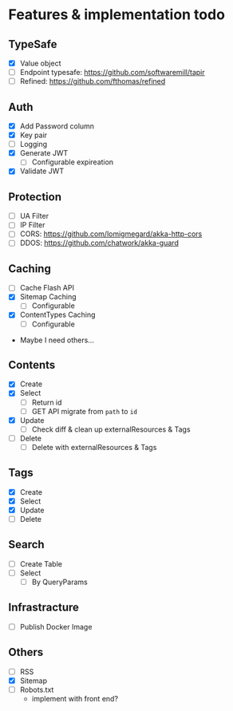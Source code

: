 # Features & implementation todo

## TypeSafe

- [x] Value object
- [ ] Endpoint typesafe: https://github.com/softwaremill/tapir
- [ ] Refined: https://github.com/fthomas/refined

## Auth

- [x] Add Password column
- [x] Key pair
- [ ] Logging
- [x] Generate JWT
    - [ ] Configurable expireation
- [x] Validate JWT

## Protection

- [ ] UA Filter
- [ ] IP Filter
- [ ] CORS: https://github.com/lomigmegard/akka-http-cors
- [ ] DDOS: https://github.com/chatwork/akka-guard

## Caching

- [ ] Cache Flash API
- [x] Sitemap Caching
    - [ ] Configurable
- [x] ContentTypes Caching
    - [ ] Configurable
- Maybe I need others...

## Contents

- [x] Create
- [x] Select
    - [ ] Return id
    - [ ] GET API migrate from `path` to `id`
- [x] Update
    - [ ] Check diff & clean up externalResources & Tags
- [ ] Delete
    - [ ] Delete with externalResources & Tags

## Tags

- [x] Create
- [x] Select
- [x] Update
- [ ] Delete

## Search

- [ ] Create Table
- [ ] Select
    - [ ] By QueryParams

## Infrastracture

- [ ] Publish Docker Image

## Others

- [ ] RSS
- [x] Sitemap
- [ ] Robots.txt
    - implement with front end?
